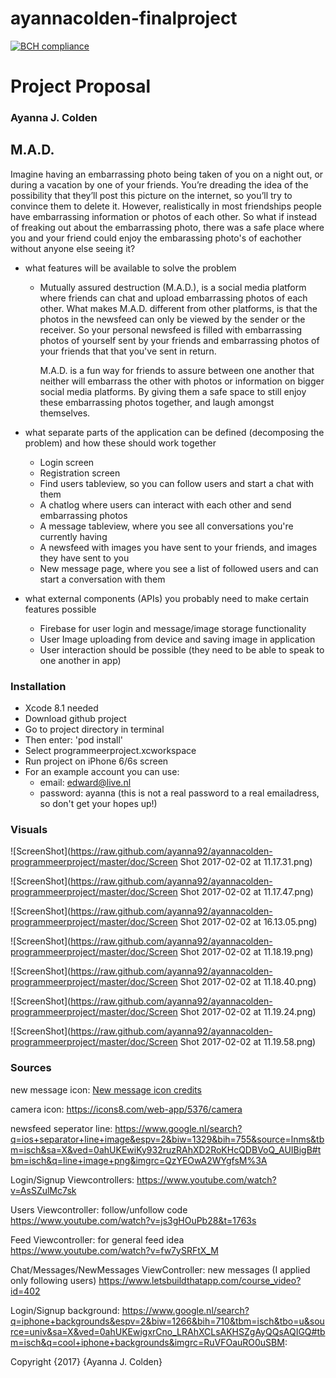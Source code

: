 # ayannacolden-finalproject

[![BCH compliance](https://bettercodehub.com/edge/badge/ayanna92/ayannacolden-programmeerproject)](https://bettercodehub.com)

# Project Proposal
### Ayanna J. Colden

## M.A.D. 
Imagine having an embarrassing photo being taken of you on a night out, or during a vacation by one of your friends. You’re dreading the idea of the possibility that they’ll post this picture on the internet, so you’ll try to convince them to delete it. However, realistically in most friendships people have embarrassing information or photos of each other. So what if instead of freaking out about the embarrassing photo, there was a safe place where you and your friend could enjoy the embarassing photo's of eachother without anyone else seeing it? 

* what features will be available to solve the problem
  * Mutually assured destruction (M.A.D.), is a social media platform where friends can chat and upload embarrassing photos of each other. What makes M.A.D. different from other platforms, is that the photos in the newsfeed can only be viewed by the sender or the receiver. So your personal newsfeed is filled with embarrassing photos of yourself sent by your friends and embarrassing photos of your friends that that you've sent in return. 

      M.A.D. is a fun way for friends to assure between one another that neither will embarrass the other with photos or information on bigger social media platforms. By giving them a safe space to still enjoy these embarrassing photos together, and laugh amongst themselves.

* what separate parts of the application can be defined (decomposing the problem) and how these should work together
  * Login screen
  * Registration screen
  * Find users tableview, so you can follow users and start a chat with them
  * A chatlog where users can interact with each other and send embarrassing photos
  * A message tableview, where you see all conversations you're currently having
  * A newsfeed with images you have sent to your friends, and images they have sent to you
  * New message page, where you see a list of followed users and can start a conversation with them

* what external components (APIs) you probably need to make certain features possible
  * Firebase for user login and message/image storage functionality 
  * User Image uploading from device and saving image in application 
  * User interaction should be possible (they need to be able to speak to one another in app) 
  
### Installation
* Xcode 8.1 needed
* Download github project
* Go to project directory in terminal
* Then enter: 'pod install'
* Select programmeerproject.xcworkspace
* Run project on iPhone 6/6s screen
* For an example account you can use: 
  * email: edward@live.nl 
  * password: ayanna (this is not a real password to a real emailadress, so don't get your hopes up!)
  

### Visuals
![ScreenShot](https://raw.github.com/ayanna92/ayannacolden-programmeerproject/master/doc/Screen Shot 2017-02-02 at 11.17.31.png)

![ScreenShot](https://raw.github.com/ayanna92/ayannacolden-programmeerproject/master/doc/Screen Shot 2017-02-02 at 11.17.47.png)

![ScreenShot](https://raw.github.com/ayanna92/ayannacolden-programmeerproject/master/doc/Screen Shot 2017-02-02 at 16.13.05.png)

![ScreenShot](https://raw.github.com/ayanna92/ayannacolden-programmeerproject/master/doc/Screen Shot 2017-02-02 at 11.18.19.png)

![ScreenShot](https://raw.github.com/ayanna92/ayannacolden-programmeerproject/master/doc/Screen Shot 2017-02-02 at 11.18.40.png)

![ScreenShot](https://raw.github.com/ayanna92/ayannacolden-programmeerproject/master/doc/Screen Shot 2017-02-02 at 11.19.24.png)

![ScreenShot](https://raw.github.com/ayanna92/ayannacolden-programmeerproject/master/doc/Screen Shot 2017-02-02 at 11.19.58.png)

### Sources
new message icon:
<a href="https://icons8.com/web-app/39117/New-Message">New message icon credits</a>

camera icon:
https://icons8.com/web-app/5376/camera

newsfeed seperator line:
https://www.google.nl/search?q=ios+separator+line+image&espv=2&biw=1329&bih=755&source=lnms&tbm=isch&sa=X&ved=0ahUKEwiKy932ruzRAhXD2RoKHcQDBVoQ_AUIBigB#tbm=isch&q=line+image+png&imgrc=QzYEOwA2WYgfsM%3A

Login/Signup Viewcontrollers:
https://www.youtube.com/watch?v=AsSZulMc7sk

Users Viewcontroller:
follow/unfollow code
https://www.youtube.com/watch?v=js3gHOuPb28&t=1763s

Feed Viewcontroller:
for general feed idea
https://www.youtube.com/watch?v=fw7ySRFtX_M

Chat/Messages/NewMessages ViewController:
new messages (I applied only following users)
https://www.letsbuildthatapp.com/course_video?id=402

Login/Signup background:
https://www.google.nl/search?q=iphone+backgrounds&espv=2&biw=1266&bih=710&tbm=isch&tbo=u&source=univ&sa=X&ved=0ahUKEwigxrCno_LRAhXCLsAKHSZgAyQQsAQIGQ#tbm=isch&q=cool+iphone+backgrounds&imgrc=RuVFOauRO0uSBM:

Copyright {2017} {Ayanna J. Colden}
